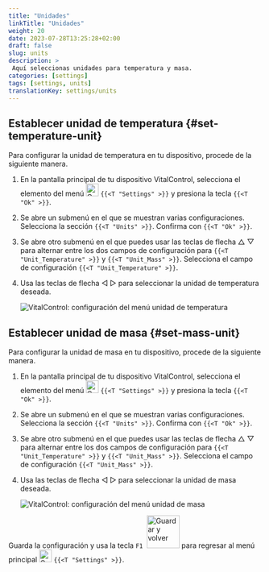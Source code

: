 ```yaml
---
title: "Unidades"
linkTitle: "Unidades"
weight: 20
date: 2023-07-28T13:25:28+02:00
draft: false
slug: units
description: >
 Aquí seleccionas unidades para temperatura y masa.
categories: [settings]
tags: [settings, units]
translationKey: settings/units
---
```

## Establecer unidad de temperatura {#set-temperature-unit}

Para configurar la unidad de temperatura en tu dispositivo, procede de la siguiente manera.

1. En la pantalla principal de tu dispositivo VitalControl, selecciona el elemento del menú <img src="/icons/gear.svg" width="25" align="bottom" alt="Configuración" /> `{{<T "Settings" >}}` y presiona la tecla `{{<T "Ok" >}}`.

2. Se abre un submenú en el que se muestran varias configuraciones. Selecciona la sección `{{<T "Units" >}}`. Confirma con `{{<T "Ok" >}}`.

3. Se abre otro submenú en el que puedes usar las teclas de flecha △ ▽ para alternar entre los dos campos de configuración para `{{<T "Unit_Temperature" >}}` y `{{<T "Unit_Mass" >}}`. Selecciona el campo de configuración `{{<T "Unit_Temperature" >}}`.

4. Usa las teclas de flecha ◁ ▷ para seleccionar la unidad de temperatura deseada.

    ![VitalControl: configuración del menú unidad de temperatura](../images/temperature.png "Unidad de temperatura")

## Establecer unidad de masa {#set-mass-unit}

Para configurar la unidad de masa en tu dispositivo, procede de la siguiente manera.

1. En la pantalla principal de tu dispositivo VitalControl, selecciona el elemento del menú <img src="/icons/gear.svg" width="25" align="bottom" alt="Configuración" /> `{{<T "Settings" >}}` y presiona la tecla `{{<T "Ok" >}}`.

2. Se abre un submenú en el que se muestran varias configuraciones. Selecciona la sección `{{<T "Units" >}}`. Confirma con `{{<T "Ok" >}}`.

3. Se abre otro submenú en el que puedes usar las teclas de flecha △ ▽ para alternar entre los dos campos de configuración para `{{<T "Unit_Temperature" >}}` y `{{<T "Unit_Mass" >}}`. Selecciona el campo de configuración `{{<T "Unit_Mass" >}}`.

4. Usa las teclas de flecha ◁ ▷ para seleccionar la unidad de masa deseada.

    ![VitalControl: configuración del menú unidad de masa](../images/mass.png "Unidad de masa")

Guarda la configuración y usa la tecla `F1` &nbsp;<img src="/icons/footer/save_exit.svg" width="65" align="bottom" alt="Guardar y volver" /> para regresar al menú principal <img src="/icons/gear.svg" width="25" align="bottom" alt="Configuración" /> `{{<T "Settings" >}}`.
